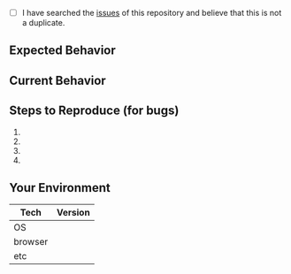 <!--- Provide a general summary of the issue in the Title above -->

<!--
    Thank you very much for contributing to coderplex by creating an issue! ❤️
    To avoid duplicate issues we ask you to check off the following list
-->

<!-- Checked checkbox should look like this: [x] -->
- [ ] I have searched the [issues](https://github.com/coderplex/coderplex/issues) of this repository and believe that this is not a duplicate.

## Expected Behavior
<!--- If you're describing a bug, tell us what should happen -->
<!--- If you're suggesting a change/improvement, tell us how it should work -->

## Current Behavior
<!--- If describing a bug, tell us what happens instead of the expected behavior -->
<!--- If suggesting a change/improvement, explain the difference from current behavior -->

## Steps to Reproduce (for bugs)
<!--- Provide unambiguous set of steps to -->
<!--- reproduce this bug. Include screenshot, if relevant -->
1.
2.
3.
4.

## Your Environment
<!--- Include as many relevant details about the environment you experienced the bug in -->
| Tech    | Version |
|---------|---------|
| OS      |         |
| browser |         |
| etc     |         |
